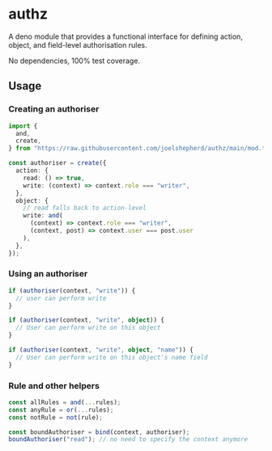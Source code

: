# authz

A deno module that provides a functional interface for defining action, object, and field-level authorisation rules.

No dependencies, 100% test coverage.

## Usage

### Creating an authoriser

```ts
import {
  and,
  create,
} from "https://raw.githubusercontent.com/joelshepherd/authz/main/mod.ts";

const authoriser = create({
  action: {
    read: () => true,
    write: (context) => context.role === "writer",
  },
  object: {
    // read falls back to action-level
    write: and(
      (context) => context.role === "writer",
      (context, post) => context.user === post.user
    ),
  },
});
```

### Using an authoriser

```ts
if (authoriser(context, "write")) {
  // user can perform write
}

if (authoriser(context, "write", object)) {
  // User can perform write on this object
}

if (authoriser(context, "write", object, "name")) {
  // User can perform write on this object's name field
}
```

### Rule and other helpers

```ts
const allRules = and(...rules);
const anyRule = or(...rules);
const notRule = not(rule);

const boundAuthoriser = bind(context, authoriser);
boundAuthoriser("read"); // no need to specify the context anymore
```

